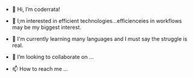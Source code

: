 - 👋 Hi, I’m coderrata!

- 👀 I;m interested in efficient technologies...efficienceies in workflows may be my biggest interest.
- 🌱 I'm currently learning many languages and I must say the struggle is real.
- 💞️ I’m looking to collaborate on ...
- 📫 How to reach me ...

<!---
coderrata/coderrata is a ✨ special ✨ repository because its `README.md` (this file) appears on your GitHub profile.
You can click the Preview link to take a look at your changes.
--->
